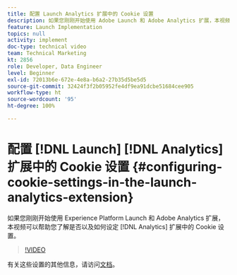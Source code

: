 ```yaml
---
title: 配置 Launch Analytics 扩展中的 Cookie 设置
description: 如果您刚刚开始使用 Adobe Launch 和 Adobe Analytics 扩展，本视频可以帮助您了解是否以及如何设定 Analytics 扩展中的 Cookie 设置。
feature: Launch Implementation
topics: null
activity: implement
doc-type: technical video
team: Technical Marketing
kt: 2856
role: Developer, Data Engineer
level: Beginner
exl-id: 72013b6e-672e-4e8a-b6a2-27b35d5be5d5
source-git-commit: 32424f3f2b05952fe4df9ea91dcbe51684cee905
workflow-type: ht
source-wordcount: '95'
ht-degree: 100%

---
```


# 配置 [!DNL Launch] [!DNL Analytics] 扩展中的 Cookie 设置 {#configuring-cookie-settings-in-the-launch-analytics-extension}

如果您刚刚开始使用 Experience Platform Launch 和 Adobe Analytics 扩展，本视频可以帮助您了解是否以及如何设定 [!DNL Analytics] 扩展中的 Cookie 设置。

>[!VIDEO](https://video.tv.adobe.com/v/27212/?quality=9)

有关这些设置的其他信息，请访问[文档](https://docs.adobelaunch.com/extension-reference/web/adobe-analytics-extension#cookies)。
